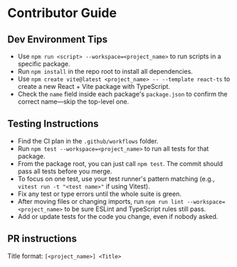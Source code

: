 # Contributor Guide

## Dev Environment Tips
- Use `npm run <script> --workspace=<project_name>` to run scripts in a specific package.
- Run `npm install` in the repo root to install all dependencies.
- Use `npm create vite@latest <project_name> -- --template react-ts` to create a new React + Vite package with TypeScript.
- Check the `name` field inside each package's `package.json` to confirm the correct name—skip the top-level one.

## Testing Instructions
- Find the CI plan in the `.github/workflows` folder.
- Run `npm test --workspace=<project_name>` to run all tests for that package.
- From the package root, you can just call `npm test`. The commit should pass all tests before you merge.
- To focus on one test, use your test runner's pattern matching (e.g., `vitest run -t "<test name>"` if using Vitest).
- Fix any test or type errors until the whole suite is green.
- After moving files or changing imports, run `npm run lint --workspace=<project_name>` to be sure ESLint and TypeScript rules still pass.
- Add or update tests for the code you change, even if nobody asked.

## PR instructions
Title format: `[<project_name>] <Title>`
